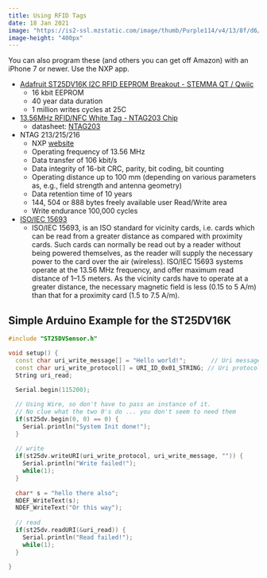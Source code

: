 ```yaml
---
title: Using RFID Tags
date: 18 Jan 2021
image: "https://is2-ssl.mzstatic.com/image/thumb/Purple114/v4/13/8f/d6/138fd652-7192-8d81-2f1d-f0e723086ff8/AppIcon-0-1x_U007emarketing-0-5-0-85-220.png/1200x630wa.png"
image-height: "400px"
---
```


You can also program these (and others you can get off Amazon) with an iPhone 7 or newer. Use
the NXP app.

- [Adafruit ST25DV16K I2C RFID EEPROM Breakout - STEMMA QT / Qwiic](https://www.adafruit.com/product/4701)
    - 16 kbit EEPROM
    - 40 year data duration
    - 1 million writes cycles at 25C
- [13.56MHz RFID/NFC White Tag - NTAG203 Chip](https://www.adafruit.com/product/4033)
    - datasheet: [NTAG203](https://cdn-shop.adafruit.com/product-files/4033/P4033_datasheet_NTAG_203.pdf)
- NTAG 213/215/216
    - NXP [website](https://www.nxp.com/products/rfid-nfc/nfc-hf/ntag-for-tags-labels/ntag-213-215-216-nfc-forum-type-2-tag-compliant-ic-with-144-504-888-bytes-user-memory:NTAG213_215_216)
    - Operating frequency of 13.56 MHz
    - Data transfer of 106 kbit/s
    - Data integrity of 16-bit CRC, parity, bit coding, bit counting
    - Operating distance up to 100 mm (depending on various parameters as, e.g., field strength and antenna geometry)
    - Data retention time of 10 years
    - 144, 504 or 888 bytes freely available user Read/Write area
    - Write endurance 100,000 cycles
- [ISO/IEC 15693](https://en.wikipedia.org/wiki/ISO/IEC_15693)
    - ISO/IEC 15693, is an ISO standard for vicinity cards, i.e. cards which can be read from a greater distance as 
    compared with proximity cards. Such cards can normally be read out by a reader without being powered themselves, 
    as the reader will supply the necessary power to the card over the air (wireless). ISO/IEC 15693 systems operate 
    at the 13.56 MHz frequency, and offer maximum read distance of 1–1.5 meters. As the vicinity cards have to 
    operate at a greater distance, the necessary magnetic field is less (0.15 to 5 A/m) than that for a proximity 
    card (1.5 to 7.5 A/m).

## Simple Arduino Example for the ST25DV16K

```c++
#include "ST25DVSensor.h"

void setup() {
  const char uri_write_message[] = "Hello world!";       // Uri message to write in the tag
  const char uri_write_protocol[] = URI_ID_0x01_STRING; // Uri protocol to write in the tag
  String uri_read;
  
  Serial.begin(115200);

  // Using Wire, so don't have to pass an instance of it.
  // No clue what the two 0's do ... you don't seem to need them
  if(st25dv.begin(0, 0) == 0) {
    Serial.println("System Init done!");
  } 
  
  // write
  if(st25dv.writeURI(uri_write_protocol, uri_write_message, "")) {
    Serial.println("Write failed!");
    while(1);
  }
  
  char* s = "hello there also";
  NDEF_WriteText(s);
  NDEF_WriteText("Or this way");
  
  // read
  if(st25dv.readURI(&uri_read)) {
    Serial.println("Read failed!");
    while(1);
  }

}
```
